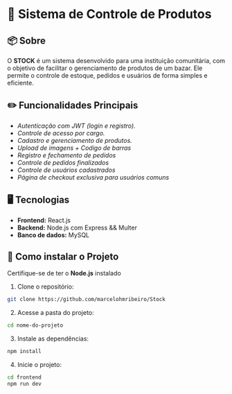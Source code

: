 # 📌 Sistema de Controle de Produtos

## 📦 Sobre
O **STOCK** é um sistema desenvolvido para uma instituição comunitária, com o objetivo de facilitar o gerenciamento de produtos de um bazar. Ele permite o controle de estoque, pedidos e usuários de forma simples e eficiente.

## ✏️ Funcionalidades Principais
- *Autenticação com JWT (login e registro).*
- *Controle de acesso por cargo.*
- *Cadastro e gerenciamento de produtos.*
- *Upload de imagens + Codigo de barras*
- *Registro e fechamento de pedidos*
- *Controle de pedidos finalizados*
- *Controle de usuários cadastrados*
- *Página de checkout exclusiva para usuários comuns*

## 🖥️ Tecnologias
- **Frontend:** React.js
- **Backend:** Node.js com Express && Multer
- **Banco de dados:** MySQL

## 🚀 Como instalar o Projeto

Certifique-se de ter o **Node.js** instalado

1. Clone o repositório:
```bash
git clone https://github.com/marcelohmribeiro/Stock
```
2. Acesse a pasta do projeto:
```bash
cd nome-do-projeto
```

3. Instale as dependências:
```bash
npm install
```

4. Inicie o projeto:
```bash
cd frontend
npm run dev
```